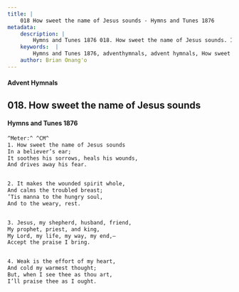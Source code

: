 ```yaml
---
title: |
    018 How sweet the name of Jesus sounds - Hymns and Tunes 1876
metadata:
    description: |
        Hymns and Tunes 1876 018. How sweet the name of Jesus sounds. In a believer’s ear; It soothes his sorrows, heals his wounds, And drives away his fear. 
    keywords:  |
        Hymns and Tunes 1876, adventhymnals, advent hymnals, How sweet the name of Jesus sounds, In a believer’s ear;, 
    author: Brian Onang'o
---
```


#### Advent Hymnals
## 018. How sweet the name of Jesus sounds
####  Hymns and Tunes 1876

```txt
^Meter:^ ^CM^
1. How sweet the name of Jesus sounds
In a believer’s ear;
It soothes his sorrows, heals his wounds,
And drives away his fear.


2. It makes the wounded spirit whole,
And calms the troubled breast;
’Tis manna to the hungry soul,
And to the weary, rest.


3. Jesus, my shepherd, husband, friend,
My prophet, priest, and king,
My Lord, my life, my way, my end,—
Accept the praise I bring.


4. Weak is the effort of my heart,
And cold my warmest thought;
But, when I see thee as thou art,
I’ll praise thee as I ought.
```